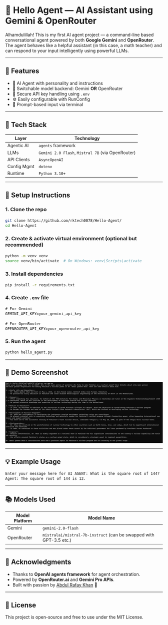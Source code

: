 # 🤖 Hello Agent — AI Assistant using Gemini & OpenRouter

Alhamdulillah! This is my first AI agent project — a command-line based conversational agent powered by both **Google Gemini** and **OpenRouter**. The agent behaves like a helpful assistant (in this case, a math teacher) and can respond to your input intelligently using powerful LLMs.

---

## 🚀 Features

* 🧐 AI Agent with personality and instructions
* 🔀 Switchable model backend: Gemini **OR** OpenRouter
* 📅 Secure API key handling using `.env`
* ⚙️ Easily configurable with RunConfig
* 🧪 Prompt-based input via terminal

---

## 🤩 Tech Stack

| Layer       | Technology                                        |
| ----------- | ------------------------------------------------- |
| Agentic AI  | `agents` framework                                |
| LLMs        | `Gemini 2.0 Flash`, `Mistral 7B` (via OpenRouter) |
| API Clients | `AsyncOpenAI`                                     |
| Config Mgmt | `dotenv`                                          |
| Runtime     | `Python 3.10+`                                    |

---

## 🔧 Setup Instructions

### 1. Clone the repo

```bash
git clone https://github.com/rktech0078/Hello-Agent/
cd Hello-Agent
```

### 2. Create & activate virtual environment (optional but recommended)

```bash
python -m venv venv
source venv/bin/activate  # On Windows: venv\Scripts\activate
```

### 3. Install dependencies

```bash
pip install -r requirements.txt
```

### 4. Create `.env` file

```env
# For Gemini
GEMINI_API_KEY=your_gemini_api_key

# For OpenRouter
OPENROUTER_API_KEY=your_openrouter_api_key
```

### 5. Run the agent

```bash
python hello_agent.py
```

---

## 📸 Demo Screenshot

![Agent Demo](pic-1.png)


---

## 💡 Example Usage

```text
Enter your message here for AI AGENT: What is the square root of 144?
Agent: The square root of 144 is 12.
```

---

## 📚 Models Used

| Model Platform | Model Name                                                         |
| -------------- | ------------------------------------------------------------------ |
| Gemini         | `gemini-2.0-flash`                                                 |
| OpenRouter     | `mistralai/mistral-7b-instruct` (can be swapped with GPT-3.5 etc.) |

---

## 🤝 Acknowledgments

* Thanks to **OpenAI agents framework** for agent orchestration.
* Powered by **OpenRouter.ai** and **Gemini Pro APIs**.
* Built with passion by [Abdul Rafay Khan](https://github.com/rktech0078) 🙌

---

## 📜 License

This project is open-source and free to use under the MIT License.
